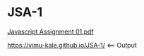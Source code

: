 # JSA-1

[Javascript Assignment 01.pdf](https://github.com/Vimu-Kale/JSA-1/files/8243048/Javascript.Assignment.01.pdf)

https://vimu-kale.github.io/JSA-1/ <== Output

